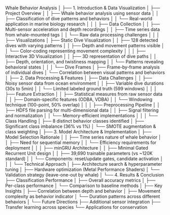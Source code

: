 Whale Behavior Analysis
│
├── 1. Introduction & Data Visualization
│   ├── Project Overview
│   │   ├── Whale behavior analysis using sensor data
│   │   ├── Classification of dive patterns and behaviors
│   │   └── Real-world application in marine biology research
│   │
│   ├── Data Collection
│   │   ├── Multi-sensor acceleration and depth recordings
│   │   ├── Time series data from whale-mounted tags
│   │   └── Raw data processing challenges
│   │
│   ├── Visualizations
│       ├── Static Dive Visualization
│       │   ├── 128 detected dives with varying patterns
│       │   ├── Depth and movement patterns visible
│       │   └── Color-coding representing movement complexity
│       │
│       ├── Interactive 3D Visualization
│       │   ├── 3D representation of dive paths
│       │   ├── Depth, orientation, and twistiness mapping
│       │   └── Patterns revealing behavioral states
│       │
│       └── Dive Frames
│           ├── Frame-by-frame analysis of individual dives
│           └── Correlation between visual patterns and behaviors
│
├── 2. Data Processing & Features
│   ├── Data Challenges
│   │   ├── Noisy sensor data from ocean environment
│   │   ├── Variable dive durations (30s to 5min)
│   │   └── Limited labeled ground truth (599 windows)
│   │
│   ├── Feature Extraction
│   │   ├── Statistical measures from raw sensor data
│   │   ├── Domain-specific features (ODBA, VDBA)
│   │   └── Windowing technique (100-point, 50% overlap)
│   │
│   ├── Preprocessing Pipeline
│   │   ├── HDF5 file parsing for multi-dimensional data
│   │   ├── Signal filtering and normalization
│   │   └── Memory-efficient implementations
│   │
│   └── Class Handling
│       ├── 8 distinct behavior classes identified
│       ├── Significant class imbalance (36% vs 1%)
│       └── SMOTE augmentation & class weighting
│
├── 3. Model Architecture & Implementation
│   ├── Model Selection Rationale
│   │   ├── Time series nature of whale behavior
│   │   ├── Need for sequential memory
│   │   └── Efficiency requirements for deployment
│   │
│   ├── minGRU Architecture
│   │   ├── Minimal Gated Recurrent Unit design
│   │   ├── 39,690 trainable parameters (vs ~120K standard)
│   │   └── Components: reset/update gates, candidate activation
│   │
│   └── Technical Approach
│       ├── Architecture search & hyperparameter tuning
│       ├── Hardware optimization (Metal Performance Shaders)
│       └── Validation strategy (leave-one-out by whale)
│
└── 4. Results & Conclusion
    ├── Classification Performance
    │   ├── Overall accuracy metrics
    │   ├── Per-class performance
    │   └── Comparison to baseline methods
    │
    ├── Key Insights
    │   ├── Correlation between depth and behavior
    │   ├── Movement complexity as behavior indicator
    │   └── Duration patterns across different behaviors
    │
    └── Future Directions
        ├── Additional sensor integration
        ├── Transfer learning across species
        └── Applications for conservation